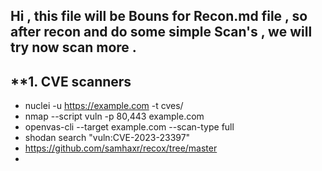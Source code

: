 ## Hi , this file will be Bouns for Recon.md file , so after recon and do some simple Scan's , we will try now scan more .

## **1. CVE scanners
- nuclei -u https://example.com -t cves/
- nmap --script vuln -p 80,443 example.com
- openvas-cli --target example.com --scan-type full
- shodan search "vuln:CVE-2023-23397"
- https://github.com/samhaxr/recox/tree/master
-  
